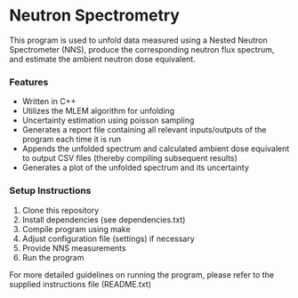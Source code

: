 # **Neutron Spectrometry** #

This program is used to unfold data measured using a Nested Neutron Spectrometer (NNS), produce the corresponding neutron flux spectrum, and estimate the ambient neutron dose equivalent.

### Features ###

* Written in C++
* Utilizes the MLEM algorithm for unfolding
* Uncertainty estimation using poisson sampling
* Generates a report file containing all relevant inputs/outputs of the program each time it is run
* Appends the unfolded spectrum and calculated ambient dose equivalent to output CSV files (thereby compiling subsequent results)
* Generates a plot of the unfolded spectrum and its uncertainty

### Setup Instructions ###

1. Clone this repository
2. Install dependencies (see dependencies.txt)
3. Compile program using make
4. Adjust configuration file (settings) if necessary
5. Provide NNS measurements
6. Run the program

For more detailed guidelines on running the program, please refer to the supplied instructions file (README.txt)